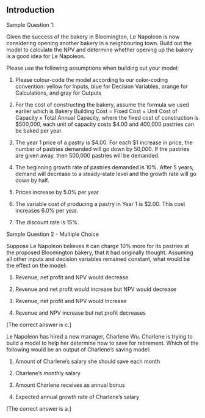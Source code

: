 ## Introduction

Sample Question 1:

Given the success of the bakery in Bloomington, Le Napoleon is now considering opening another bakery in a neighbouring town. Build out the model to calculate the NPV and determine whether opening up the bakery is a good idea for Le Napoleon.

Please use the following assumptions when building out your model:

1.  Please colour-code the model according to our color-coding convention: yellow for Inputs, blue for Decision Variables, orange for Calculations, and gray for Outputs

2.  For the cost of constructing the bakery, assume the formula we used earlier which is Bakery Building Cost = Fixed Cost + Unit Cost of Capacity x Total Annual Capacity, where the fixed cost of construction is $500,000, each unit of capacity costs $4.00 and 400,000 pastries can be baked per year.

3.  The year 1 price of a pastry is $4.00. For each $1 increase in price, the number of pastries demanded will go down by 50,000. If the pastries are given away, then 500,000 pastries will be demanded.

4.  The beginning growth rate of pastries demanded is 10%. After 5 years, demand will decrease to a steady-state level and the growth rate will go down by half.

5.  Prices increase by 5.0% per year

6.  The variable cost of producing a pastry in Year 1 is $2.00. This cost increases 6.0% per year.

7.  The discount rate is 15%.

Sample Question 2 - Multiple Choice

Suppose Le Napoleon believes it can charge 10% more for its pastries at the proposed Bloomington bakery, that it had originally thought. Assuming all other inputs and decision variables remained constant, what would be the effect on the model:

1.  Revenue, net profit and NPV would decrease

2.  Revenue and net profit would increase but NPV would decrease

3.  Revenue, net profit and NPV would increase

4.  Revenue and NPV increase but net profit decreases

\[The correct answer is c.\]

Le Napoleon has hired a new manager, Charlene Wu. Charlene is trying to build a model to help her determine how to save for retirement. Which of the following would be an output of Charlene’s saving model:

1.  Amount of Charlene’s salary she should save each month

2.  Charlene’s monthly salary

3.  Amount Charlene receives as annual bonus

4.  Expected annual growth rate of Charlene’s salary

\[The correct answer is a.\]
